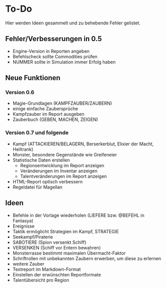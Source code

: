 # To-Do

Hier werden Ideen gesammelt und zu behebende Fehler gelistet.

## Fehler/Verbesserungen in 0.5

- Engine-Version in Reporten angeben
- Befehlscheck sollte Commodities prüfen
- NUMMER sollte in Simulation immer Erfolg haben

## Neue Funktionen

### Version 0.6

- Magie-Grundlagen (KAMPFZAUBER/ZAUBERN)
- einige einfache Zaubersprüche
- Kampfzauber im Report ausgeben
- Zauberbuch (GEBEN, MACHEN, ZEIGEN)

### Version 0.7 und folgende

- Kampf (ATTACKIEREN/BELAGERN, Berserkerblut, Elixier der Macht, Heiltrank)
- Monster, besondere Gegenstände wie Greifeneier
- Statistische Daten erstellen
    - Regionsentwicklung im Report anzeigen
    - Veränderungen im Inventar anzeigen
    - Talentveränderungen im Report anzeigen
- HTML-Report optisch verbessern
- Regeldatei für Magellan

## Ideen

- Befehle in der Vorlage wiederholen (LIEFERE bzw. @BEFEHL in Fantasya)
- Ereignisse
- Taktik ermöglicht Strategien im Kampf, STRATEGIE
- Seekampf/Piraterie
- SABOTIERE (Spion versenkt Schiff)
- VERSENKEN (Schiff vor Entern bewahren)
- Monsterrasse bestimmt maximalen Übermacht-Faktor
- Schriftrollen mit unbekannten Zaubern erwerben, um diese zu erlernen
- weitere Zauber
- Textreport im Markdown-Format
- Einstellen der erwünschten Reportformate
- Talentübersicht pro Region
